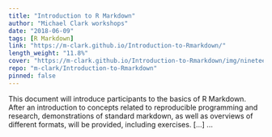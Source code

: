 ```yaml
---
title: "Introduction to R Markdown"
author: "Michael Clark workshops"
date: "2018-06-09"
tags: [R Markdown]
link: "https://m-clark.github.io/Introduction-to-Rmarkdown/"
length_weight: "11.8%"
cover: "https://m-clark.github.io/Introduction-to-Rmarkdown/img/nineteeneightyR.png"
repo: "m-clark/Introduction-to-Rmarkdown"
pinned: false
---
```


This document will introduce participants to the basics of R Markdown. After an introduction to concepts related to reproducible programming and research, demonstrations of standard markdown, as well as overviews of different formats, will be provided, including exercises. [...]  ...
